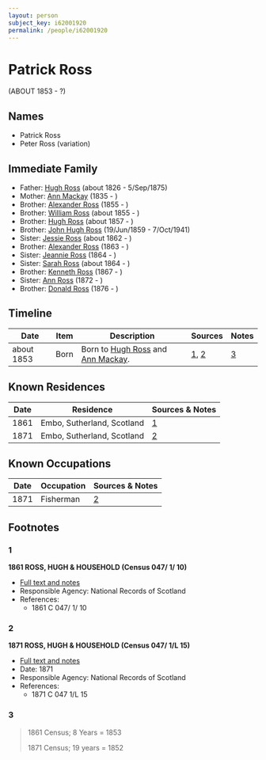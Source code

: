 ```yaml
---
layout: person
subject_key: i62001920
permalink: /people/i62001920
---
```


# Patrick Ross
(ABOUT 1853 - ?)

## Names

* Patrick Ross
* Peter Ross (variation)

## Immediate Family

* Father: [Hugh Ross](./@10594034@-hugh-ross-b1826-d1875-9-5.md) (about 1826 - 5/Sep/1875)
* Mother: [Ann Mackay](./@59598912@-ann-mackay-b1835-d.md) (1835 - )
* Brother: [Alexander Ross](./@64872505@-alexander-ross-b1855-d.md) (1855 - )
* Brother: [William Ross](./@91623667@-william-ross-b1855-d.md) (about 1855 - )
* Brother: [Hugh Ross](./@33375290@-hugh-ross-b1857-d.md) (about 1857 - )
* Brother: [John Hugh Ross](./@75057664@-john-hugh-ross-b1859-6-19-d1941-10-7.md) (19/Jun/1859 - 7/Oct/1941)
* Sister: [Jessie Ross](./@34993752@-jessie-ross-b1862-d.md) (about 1862 - )
* Brother: [Alexander Ross](./@98834750@-alexander-ross-b1863-d.md) (1863 - )
* Sister: [Jeannie Ross](./@64098912@-jeannie-ross-b1864-d.md) (1864 - )
* Sister: [Sarah Ross](./@84017554@-sarah-ross-b1864-d.md) (about 1864 - )
* Brother: [Kenneth Ross](./@64618340@-kenneth-ross-b1867-d.md) (1867 - )
* Sister: [Ann Ross](./@99728908@-ann-ross-b1872-d.md) (1872 - )
* Brother: [Donald Ross](./@46967448@-donald-ross-b1876-d.md) (1876 - )

## Timeline

Date | Item | Description | Sources | Notes
---|---|---|---|---
about 1853 | Born | Born to [Hugh Ross](./@10594034@-hugh-ross-b1826-d1875-9-5.md) and [Ann Mackay](./@59598912@-ann-mackay-b1835-d.md). | [1](#1), [2](#2) | [3](#3)

## Known Residences

Date | Residence | Sources & Notes
---|---|---
1861 | Embo, Sutherland, Scotland | [1](#1)
1871 | Embo, Sutherland, Scotland | [2](#2)

## Known Occupations

Date | Occupation | Sources & Notes
---|---|---
1871 | Fisherman | [2](#2)

## Footnotes

### 1

**1861 ROSS, HUGH & HOUSEHOLD (Census 047/ 1/ 10)**

* [Full text and notes](../sources/@32173592@-1861-ross,-hugh-&-household-census-047-1-10-.md)
* Responsible Agency: National Records of Scotland
* References: 
  * 1861 C 047/ 1/ 10

### 2

**1871 ROSS, HUGH & HOUSEHOLD (Census 047/ 1/L 15)**

* [Full text and notes](../sources/@79952972@-1871-ross,-hugh-&-household-census-047-1-l-15-.md)
* Date: 1871
* Responsible Agency: National Records of Scotland
* References: 
  * 1871 C 047 1/L 15

### 3

> 1861 Census; 8 Years = 1853
>
> 1871 Census; 19 years = 1852
>


